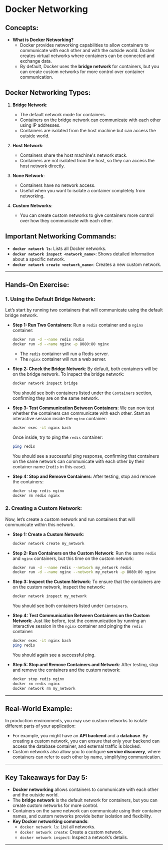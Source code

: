 # **Docker Networking**

## **Concepts:**

- **What is Docker Networking?**
  - Docker provides networking capabilities to allow containers to communicate with each other and with the outside world. Docker creates virtual networks where containers can be connected and exchange data.
  - By default, Docker uses the **bridge network** for containers, but you can create custom networks for more control over container communication.

## **Docker Networking Types:**

1. **Bridge Network**:

   - The default network mode for containers.
   - Containers on the bridge network can communicate with each other using IP addresses.
   - Containers are isolated from the host machine but can access the outside world.

2. **Host Network**:

   - Containers share the host machine's network stack.
   - Containers are not isolated from the host, so they can access the host network directly.

3. **None Network**:

   - Containers have no network access.
   - Useful when you want to isolate a container completely from networking.

4. **Custom Networks**:
   - You can create custom networks to give containers more control over how they communicate with each other.

## **Important Networking Commands:**

- **`docker network ls`**: Lists all Docker networks.
- **`docker network inspect <network_name>`**: Shows detailed information about a specific network.
- **`docker network create <network_name>`**: Creates a new custom network.

---

## **Hands-On Exercise:**

### 1. **Using the Default Bridge Network:**

Let’s start by running two containers that will communicate using the default bridge network.

- **Step 1: Run Two Containers**:
  Run a `redis` container and a `nginx` container:

  ```bash
  docker run -d --name redis redis
  docker run -d --name nginx -p 8080:80 nginx
  ```

  - The `redis` container will run a Redis server.
  - The `nginx` container will run a web server.

- **Step 2: Check the Bridge Network**:
  By default, both containers will be on the bridge network. To inspect the bridge network:

  ```bash
  docker network inspect bridge
  ```

  You should see both containers listed under the `Containers` section, confirming they are on the same network.

- **Step 3: Test Communication Between Containers**:
  We can now test whether the containers can communicate with each other. Start an interactive session inside the `nginx` container:

  ```bash
  docker exec -it nginx bash
  ```

  Once inside, try to ping the `redis` container:

  ```bash
  ping redis
  ```

  You should see a successful ping response, confirming that containers on the same network can communicate with each other by their container name (`redis` in this case).

- **Step 4: Stop and Remove Containers**:
  After testing, stop and remove the containers:
  ```bash
  docker stop redis nginx
  docker rm redis nginx
  ```

### 2. **Creating a Custom Network:**

Now, let’s create a custom network and run containers that will communicate within this network.

- **Step 1: Create a Custom Network**:

  ```bash
  docker network create my_network
  ```

- **Step 2: Run Containers on the Custom Network**:
  Run the same `redis` and `nginx` containers, but this time on the custom network:

  ```bash
  docker run -d --name redis --network my_network redis
  docker run -d --name nginx --network my_network -p 8080:80 nginx
  ```

- **Step 3: Inspect the Custom Network**:
  To ensure that the containers are on the custom network, inspect the network:

  ```bash
  docker network inspect my_network
  ```

  You should see both containers listed under `Containers`.

- **Step 4: Test Communication Between Containers on the Custom Network**:
  Just like before, test the communication by running an interactive session in the `nginx` container and pinging the `redis` container:

  ```bash
  docker exec -it nginx bash
  ping redis
  ```

  You should again see a successful ping.

- **Step 5: Stop and Remove Containers and Network**:
  After testing, stop and remove the containers and the custom network:
  ```bash
  docker stop redis nginx
  docker rm redis nginx
  docker network rm my_network
  ```

---

## **Real-World Example:**

In production environments, you may use custom networks to isolate different parts of your application:

- For example, you might have an **API backend** and a **database**. By creating a custom network, you can ensure that only your backend can access the database container, and external traffic is blocked.
- Custom networks also allow you to configure **service discovery**, where containers can refer to each other by name, simplifying communication.

---

## **Key Takeaways for Day 5:**

- **Docker networking** allows containers to communicate with each other and the outside world.
- The **bridge network** is the default network for containers, but you can create custom networks for more control.
- Containers on the same network can communicate using their container names, and custom networks provide better isolation and flexibility.
- **Key Docker networking commands**:
  - `docker network ls`: List all networks.
  - `docker network create`: Create a custom network.
  - `docker network inspect`: Inspect a network’s details.

---
